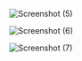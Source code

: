 ![Screenshot (5)](https://github.com/user-attachments/assets/f9136181-5a74-4678-a1e4-5955dfdb2a9c)


![Screenshot (6)](https://github.com/user-attachments/assets/ea35f5bc-4b18-42d1-a198-e889d6adc8ff)


![Screenshot (7)](https://github.com/user-attachments/assets/6ef3a6a6-146a-46b5-b73e-cef084e344f6)
